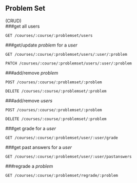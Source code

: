 ## Problem Set  
(CRUD)  
###get all users  
```
GET /courses/:course/:problemset/users
```
###get/update *problem* for a *user*  
```
GET /courses/:course/:problemset/users/:user/:problem
```
```
PATCH /courses/:course/:problemset/users/:user/:problem
```
###add/remove *problem*  
```
POST /courses/:course/:problemset/:problem
```
```
DELETE /courses/:course/:problemset/:problem
```
###add/remove *users*  
```
POST /courses/:course/:problemset/:problem
```
```
DELETE /courses/:course/:problemset/:problem
```
###get grade for a *user*  
```
GET /courses/:course/:problemset/user/:user/grade
```
###get past answers for a *user*  
```
GET /courses/:course/:problemset/user/:user/pastanswers
```
###regrade a *problem*
```
GET /courses/:course/:problemset/regrade/:problem
```
